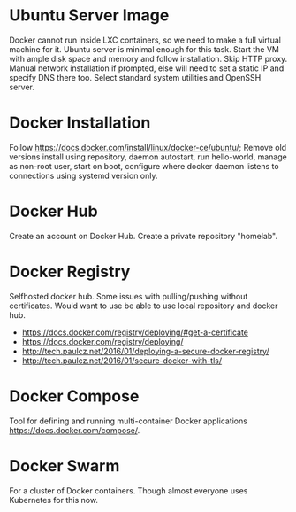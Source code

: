 # Ubuntu Server Image #

Docker cannot run inside LXC containers, so we need to make a full virtual machine for it. Ubuntu server is minimal enough for this task. Start the VM with ample disk space and memory and follow installation. Skip HTTP proxy. Manual network installation if prompted, else will need to set a static IP and specify DNS there too. Select standard system utilities and OpenSSH server.

# Docker Installation

Follow <https://docs.docker.com/install/linux/docker-ce/ubuntu/>; Remove old versions
install using repository, daemon autostart, run hello-world, manage as non-root
user, start on boot, configure where docker daemon listens to connections using 
systemd version only. 

# Docker Hub #

Create an account on Docker Hub. Create a private repository "homelab".

# Docker Registry #

Selfhosted docker hub. Some issues with pulling/pushing without certificates. 
Would want to use be able to use local repository and docker hub. 

- <https://docs.docker.com/registry/deploying/#get-a-certificate>
- <https://docs.docker.com/registry/deploying/>
- <http://tech.paulcz.net/2016/01/deploying-a-secure-docker-registry/>
- <http://tech.paulcz.net/2016/01/secure-docker-with-tls/>

# Docker Compose #

Tool for defining and running multi-container Docker applications <https://docs.docker.com/compose/>.

# Docker Swarm #

For a cluster of Docker containers. Though almost everyone uses Kubernetes for this now.
